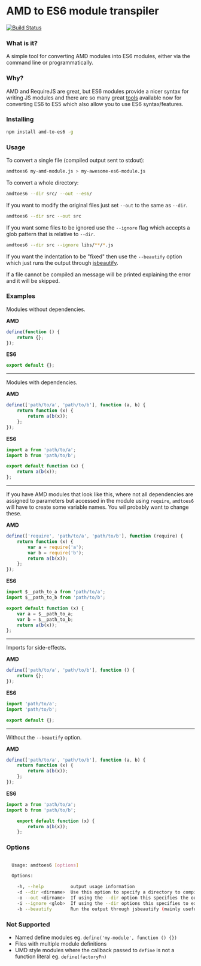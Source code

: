 # AMD to ES6 module transpiler

[![Build Status](https://travis-ci.org/jonbretman/amd-to-as6.svg?branch=master)](https://travis-ci.org/jonbretman/amd-to-as6)

### What is it?
A simple tool for converting AMD modules into ES6 modules, either via the command line or programmatically.

### Why?
AMD and RequireJS are great, but ES6 modules provide a nicer syntax for writing JS modules and there are so many great [tools](https://github.com/addyosmani/es6-tools) available now for converting ES6 to ES5 which also allow you to use ES6 syntax/features.

### Installing

```sh
npm install amd-to-es6 -g
```

### Usage

To convert a single file (compiled output sent to stdout):

```sh
amdtoes6 my-amd-module.js > my-awesome-es6-module.js
```

To convert a whole directory:

```sh
amdtoes6 --dir src/ --out --es6/
```

If you want to modify the original files just set `--out` to the same as `--dir`.

```sh
amdtoes6 --dir src --out src
```

If you want some files to be ignored use the `--ignore` flag which accepts a glob pattern that is relative to `--dir`.

```sh
amdtoes6 --dir src --ignore libs/**/*.js
```

If you want the indentation to be "fixed" then use the `--beautify` option which just runs the output through [jsbeautify](https://github.com/beautify-web/js-beautify).

If a file cannot be compiled an message will be printed explaining the error and it will be skipped.

### Examples

Modules without dependencies.

**AMD**
```js
define(function () {
    return {};
});
```

**ES6**
```js
export default {};
```

---

Modules with dependencies.

**AMD**
```js
define(['path/to/a', 'path/to/b'], function (a, b) {
    return function (x) {
        return a(b(x));
    };
});
```

**ES6**
```js
import a from 'path/to/a';
import b from 'path/to/b';

export default function (x) {
    return a(b(x));
};
```

---

If you have AMD modules that look like this, where not all dependencies are assigned to parameters but accessed in the module using `require`, `amdtoes6` will have to create some variable names. You wil probably want to change these.

**AMD**
```js
define(['require', 'path/to/a', 'path/to/b'], function (require) {
    return function (x) {
        var a = require('a');
        var b = require('b');
        return a(b(x));
    };
});
```

**ES6**
```js
import $__path_to_a from 'path/to/a';
import $__path_to_b from 'path/to/b';

export default function (x) {
    var a = $__path_to_a;
    var b = $__path_to_b;
    return a(b(x));
};
```

---

Imports for side-effects.

**AMD**
```js
define(['path/to/a', 'path/to/b'], function () {
    return {};
});
```

**ES6**
```js
import 'path/to/a';
import 'path/to/b';

export default {};
```

---

Without the `--beautify` option.

**AMD**
```js
define(['path/to/a', 'path/to/b'], function (a, b) {
    return function (x) {
        return a(b(x));
    };
});
```

**ES6**
```js
import a from 'path/to/a';
import b from 'path/to/b';

    export default function (x) {
        return a(b(x));
    };
```

### Options
```sh

  Usage: amdtoes6 [options]

  Options:

    -h, --help          output usage information
    -d --dir <dirname>  Use this option to specify a directory to compile.
    -o --out <dirname>  If using the --dir option this specifies the output directory.
    -i --ignore <glob>  If using the --dir options this specifies to exclude eg. libs/**/*
    -b --beautify       Run the output through jsbeautify (mainly useful for fixing indentation)

```

### Not Supported
* Named define modules eg. `define('my-module', function () {})`
* Files with multiple module definitions
* UMD style modules where the callback passed to `define` is not a function literal eg. `define(factoryFn)`

